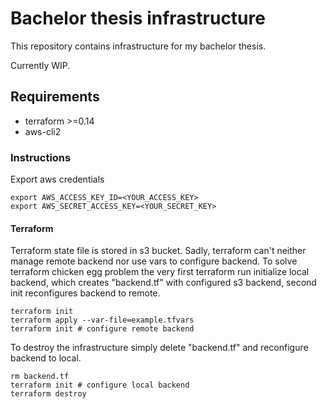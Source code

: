 # Bachelor thesis infrastructure
This repository contains infrastructure for my bachelor thesis.

Currently WIP.

## Requirements
- terraform >=0.14
- aws-cli2

### Instructions
Export aws credentials
```
export AWS_ACCESS_KEY_ID=<YOUR_ACCESS_KEY>
export AWS_SECRET_ACCESS_KEY=<YOUR_SECRET_KEY>
```

#### Terraform
Terraform state file is stored in s3 bucket. Sadly, terraform can't neither manage
remote backend nor use vars to configure backend. To solve terraform chicken egg problem 
the very first terraform run initialize local backend, which creates "backend.tf"
with configured s3 backend, second init reconfigures backend to remote.
```
terraform init
terraform apply --var-file=example.tfvars
terraform init # configure remote backend
```

To destroy the infrastructure simply delete "backend.tf" and
reconfigure backend to local.
```
rm backend.tf
terraform init # configure local backend
terraform destroy
```
